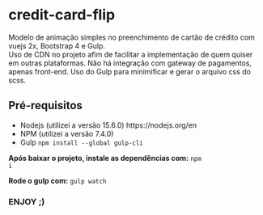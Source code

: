 # credit-card-flip
Modelo de animação simples no preenchimento de cartão de crédito com vuejs 2x, Bootstrap 4 e Gulp. <br>
Uso de CDN no projeto afim de facilitar a implementação de quem quiser em outras plataformas. Não há integração com gateway de pagamentos, apenas front-end. 
Uso do Gulp para minimificar e gerar o arquivo css do scss.

<h2>Pré-requisitos</h2>
<ul>
<li>Nodejs (utilizei a versão 15.6.0) https://nodejs.org/en</li>
<li>NPM (utilizei a versão 7.4.0)</li>
<li>Gulp <code>npm install --global gulp-cli</code></li>
</ul>

<b>Após baixar o projeto, instale as dependências com:</b> 
<code>npm i</code>

<b>Rode o gulp com:</b> 
<code>gulp watch</code>

<h3>ENJOY ;)</h3> 
